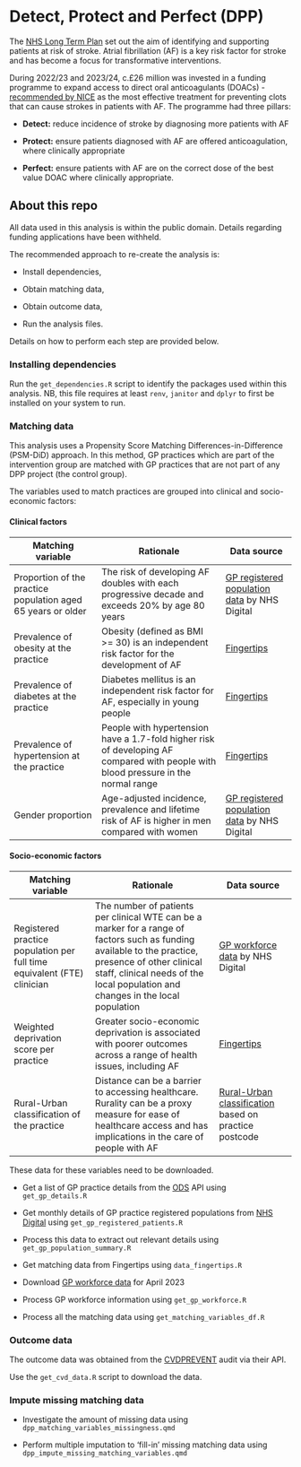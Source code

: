 
<!-- README.md is generated from README.Rmd. Please edit that file -->

# Detect, Protect and Perfect (DPP)

<!-- badges: start -->

<!-- badges: end -->

The [NHS Long Term
Plan](https://www.longtermplan.nhs.uk/areas-of-work/cardiovascular-disease/)
set out the aim of identifying and supporting patients at risk of
stroke. Atrial fibrillation (AF) is a key risk factor for stroke and has
become a focus for transformative interventions.

During 2022/23 and 2023/24, c.£26 million was invested in a funding
programme to expand access to direct oral anticoagulants (DOACs) -
[recommended by
NICE](https://bnf.nice.org.uk/treatment-summaries/arrhythmias/#atrial-fibrillation)
as the most effective treatment for preventing clots that can cause
strokes in patients with AF. The programme had three pillars:

- **Detect:** reduce incidence of stroke by diagnosing more patients
  with AF

- **Protect:** ensure patients diagnosed with AF are offered
  anticoagulation, where clinically appropriate

- **Perfect:** ensure patients with AF are on the correct dose of the
  best value DOAC where clinically appropriate.

## About this repo

All data used in this analysis is within the public domain. Details
regarding funding applications have been withheld.

The recommended approach to re-create the analysis is:

- Install dependencies,

- Obtain matching data,

- Obtain outcome data,

- Run the analysis files.

Details on how to perform each step are provided below.

### Installing dependencies

Run the `get_dependencies.R` script to identify the packages used within
this analysis. NB, this file requires at least `renv`, `janitor` and
`dplyr` to first be installed on your system to run.

### Matching data

This analysis uses a Propensity Score Matching Differences-in-Difference
(PSM-DiD) approach. In this method, GP practices which are part of the
intervention group are matched with GP practices that are not part of
any DPP project (the control group).

The variables used to match practices are grouped into clinical and
socio-economic factors:

#### Clinical factors

| Matching variable | Rationale | Data source |
|----|----|----|
| Proportion of the practice population aged 65 years or older | The risk of developing AF doubles with each progressive decade and exceeds 20% by age 80 years | [GP registered population data](https://digital.nhs.uk/data-and-information/publications/statistical/patients-registered-at-a-gp-practice) by NHS Digital |
| Prevalence of obesity at the practice | Obesity (defined as BMI \>= 30) is an independent risk factor for the development of AF | [Fingertips](https://fingertips.phe.org.uk/) |
| Prevalence of diabetes at the practice | Diabetes mellitus is an independent risk factor for AF, especially in young people | [Fingertips](https://fingertips.phe.org.uk/) |
| Prevalence of hypertension at the practice | People with hypertension have a 1.7-fold higher risk of developing AF compared with people with blood pressure in the normal range | [Fingertips](https://fingertips.phe.org.uk/) |
| Gender proportion | Age-adjusted incidence, prevalence and lifetime risk of AF is higher in men compared with women | [GP registered population data](https://digital.nhs.uk/data-and-information/publications/statistical/patients-registered-at-a-gp-practice) by NHS Digital |

#### Socio-economic factors

| Matching variable | Rationale | Data source |
|----|----|----|
| Registered practice population per full time equivalent (FTE) clinician | The number of patients per clinical WTE can be a marker for a range of factors such as funding available to the practice, presence of other clinical staff, clinical needs of the local population and changes in the local population | [GP workforce data](https://digital.nhs.uk/data-and-information/publications/statistical/general-and-personal-medical-services/30-april-2023) by NHS Digital |
| Weighted deprivation score per practice | Greater socio-economic deprivation is associated with poorer outcomes across a range of health issues, including AF | [Fingertips](https://fingertips.phe.org.uk/) |
| Rural-Urban classification of the practice | Distance can be a barrier to accessing healthcare. Rurality can be a proxy measure for ease of healthcare access and has implications in the care of people with AF | [Rural-Urban classification](https://www.ons.gov.uk/methodology/geography/geographicalproducts/ruralurbanclassifications) based on practice postcode |

These data for these variables need to be downloaded.

- Get a list of GP practice details from the
  [ODS](https://www.odsdatasearchandexport.nhs.uk/) API using
  `get_gp_details.R`

- Get monthly details of GP practice registered populations from [NHS
  Digital](https://digital.nhs.uk/data-and-information/publications/statistical/patients-registered-at-a-gp-practice)
  using `get_gp_registered_patients.R`

- Process this data to extract out relevant details using
  `get_gp_population_summary.R`

- Get matching data from Fingertips using `data_fingertips.R`

- Download [GP workforce
  data](https://digital.nhs.uk/data-and-information/publications/statistical/general-and-personal-medical-services/30-april-2023)
  for April 2023

- Process GP workforce information using `get_gp_workforce.R`

- Process all the matching data using `get_matching_variables_df.R`

### Outcome data

The outcome data was obtained from the
[CVDPREVENT](https://www.cvdprevent.nhs.uk/) audit via their API.

Use the `get_cvd_data.R` script to download the data.

### Impute missing matching data

- Investigate the amount of missing data using
  `dpp_matching_variables_missingness.qmd`

- Perform multiple imputation to ‘fill-in’ missing matching data using
  `dpp_impute_missing_matching_variables.qmd`
